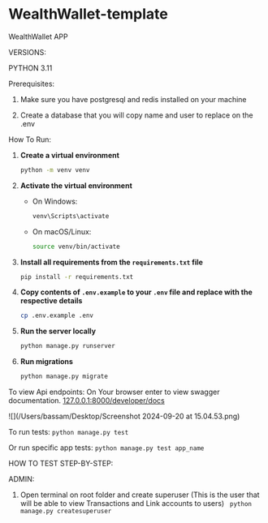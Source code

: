 # WealthWallet-template 
WealthWallet APP

VERSIONS:

PYTHON 3.11

Prerequisites:
1. Make sure you have postgresql and redis installed on your machine

2. Create a database that you will copy name and user to replace on the .env

How To Run:

1. **Create a virtual environment**
    ```bash
    python -m venv venv
    ```

2. **Activate the virtual environment**

    - On Windows:
      ```bash
      venv\Scripts\activate
      ```
    - On macOS/Linux:
      ```bash
      source venv/bin/activate
      ```

3. **Install all requirements from the `requirements.txt` file**
    ```bash
    pip install -r requirements.txt
    ```

4. **Copy contents of `.env.example` to your `.env` file and replace with the respective details**
    ```bash
    cp .env.example .env
    ```

5. **Run the server locally**
    ```bash
    python manage.py runserver
    ```

6. **Run migrations**
    ```bash
    python manage.py migrate
    ```


To view Api endpoints:
On Your browser enter to view swagger documentation.
 [127.0.0.1:8000/developer/docs](http://127.0.0.1:8000/developer/docs)

![](/Users/bassam/Desktop/Screenshot 2024-09-20 at 15.04.53.png)

To run tests:
    ```python manage.py test```

Or run specific app tests:
    ```python manage.py test app_name```


HOW TO TEST STEP-BY-STEP:

ADMIN:

1. Open terminal on root folder and create superuser (This is the user that will be able to view Transactions and Link accounts to users)
    ``` python manage.py createsuperuser```
